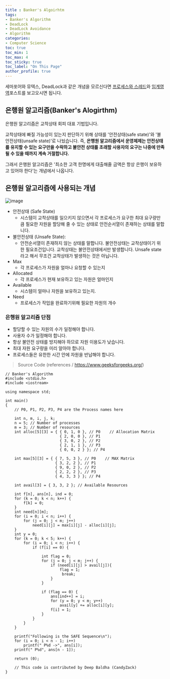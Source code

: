 ```yaml
---
title : Banker's Algoirhtm
tags:
- Banker's Algorithm
- DeadLock
- DeadLock Avoidance
- Algorithm
categories:
- Computer Science
toc: true
toc_min: 1
toc_max: 4
toc_sticky: true
toc_label: "On This Page"
author_profile: true
---  
```


세마포어와 뮤텍스, DeadLock과 같은 개념을 모르신다면 [프로세스와 스레드](/process-thread)와 [임계영역](/critical-section)포스트를 보고오시면 됩니다.

## 은행원 알고리즘(Banker's Alogirthm)

은행원 알고리즘은 교착상태 회피 대표 기법입니다.

교착상태에 빠질 가능성이 있는지 판단하기 위해 상태를 '안전상태(safe state)'와 '불안전상태(unsafe state)'로 나눴습니다. 즉, **은행원 알고리즘에서 운영체제는 안전상태를 유지할 수 있는 요구만을 수락하고 불안전 상태를 초래할 사용자의 요구는 나중에 만족될 수 있을 때까지 계속 거절합니다.**

그래서 은행원 알고리즘은 '최소한 고객 한명에게 대출해줄 금액은 항상 은행이 보유하고 있어야 한다'는 개념에서 나옵니다.

## 은행원 알고리즘에 사용되는 개념

![image](https://user-images.githubusercontent.com/44635266/68369206-113d6f00-017d-11ea-8069-c5def5a07709.png)

* 안전상태 (Safe State)
  * 시스템이 교착상태를 일으키지 않으면서 각 프로세스가 요구한 최대 요구량만큼 필요한 자원을 할당해 줄 수 있는 상태로 안전순서열이 존재하는 상태를 말합니다.
* 불안전상태 (Unsafe State): 
  * 안전순서열이 존재하지 않는 상태를 말합니다. 불안전상태는 교착상태이기 위한 필요조건입니다. 교착상태는 불안전상태에서만 발생합니다. Unsafe state라고 해서 무조건 교착상태가 발생하는 것은 아닙니다.
* Max
  * 각 프로세스가 자원을 얼마나 요청할 수 있는지
* Allocated
  * 각 프로세스가 현재 보유하고 있는 자원은 얼마인지
* Available
  * 시스템이 얼마나 자원을 보유하고 있는지.
* Need
  * 프로세스가 작업을 완료하기위해 필요한 자원의 개수
  

### 은행원 알고리즘 단점

* 할당할 수 있는 자원의 수가 일정해야 합니다.
* 사용자 수가 일정해야 합니다.
* 항상 불안전 상태를 방지해야 하므로 자원 이용도가 낮습니다.
* 최대 자원 요구량을 미리 알아야 합니다.
* 프로세스들은 유한한 시간 안에 자원을 반납해야 합니다.

> Source Code (references / https://www.geeksforgeeks.org/)

```
// Banker's Algorithm 
#include <stdio.h> 
#include <iostream>

using namespace std;

int main() 
{ 
    // P0, P1, P2, P3, P4 are the Process names here 
  
    int n, m, i, j, k; 
    n = 5; // Number of processes 
    m = 3; // Number of resources 
    int alloc[5][3] = { { 0, 1, 0 }, // P0    // Allocation Matrix 
                        { 2, 0, 0 }, // P1 
                        { 3, 0, 2 }, // P2 
                        { 2, 1, 1 }, // P3 
                        { 0, 0, 2 } }; // P4 
  
    int max[5][3] = { { 7, 5, 3 }, // P0    // MAX Matrix 
                      { 3, 2, 2 }, // P1 
                      { 9, 0, 2 }, // P2 
                      { 2, 2, 2 }, // P3 
                      { 4, 3, 3 } }; // P4 
  
    int avail[3] = { 3, 3, 2 }; // Available Resources 
  
    int f[n], ans[n], ind = 0; 
    for (k = 0; k < n; k++) { 
        f[k] = 0; 
    } 
    int need[n][m]; 
    for (i = 0; i < n; i++) { 
        for (j = 0; j < m; j++) 
            need[i][j] = max[i][j] - alloc[i][j]; 
    } 
    int y = 0; 
    for (k = 0; k < 5; k++) { 
        for (i = 0; i < n; i++) { 
            if (f[i] == 0) { 
                
                int flag = 0; 
                for (j = 0; j < m; j++) { 
                    if (need[i][j] > avail[j]){ 
                        flag = 1; 
                         break; 
                    } 
                } 
  
                if (flag == 0) { 
                    ans[ind++] = i; 
                    for (y = 0; y < m; y++) 
                        avail[y] += alloc[i][y]; 
                    f[i] = 1; 
                } 
            } 
        } 
    } 
  
    printf("Following is the SAFE Sequence\n"); 
    for (i = 0; i < n - 1; i++) 
        printf(" P%d ->", ans[i]); 
    printf(" P%d", ans[n - 1]); 
  
    return (0); 
  
    // This code is contributed by Deep Baldha (CandyZack) 
} 
```
